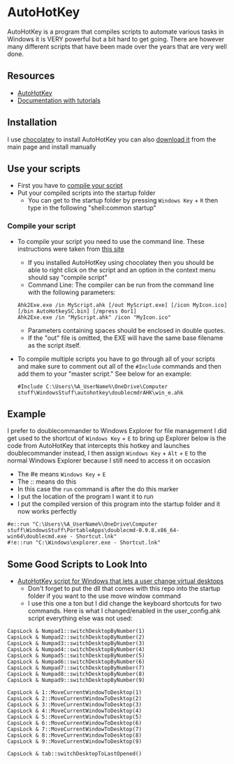# AutoHotKey

AutoHotKey is a program that compiles scripts to automate various tasks in Windows it is VERY powerful but a bit hard to get going. There are however many different scripts that have been made over the years that are very well done.

## Resources

- [AutoHotKey](https://www.autohotkey.com/)
- [Documentation with tutorials](https://www.autohotkey.com/docs/AutoHotkey.htm)

## Installation

I use [chocolatey](Chocolatey.md) to install AutoHotKey
you can also [download it](https://www.autohotkey.com/) from the main page and install manually

## Use your scripts

- First you have to [compile your script](#compile-your-script)
- Put your compiled scripts into the startup folder
    - You can get to the startup folder by pressing `Windows Key` + `R` then type in the following "shell:common startup"

### Compile your script

- To compile your script you need to use the command line. These instructions were taken from [this site](https://www.autohotkey.com/docs/Scripts.htm#ahk2exe)
    - If you installed AutoHotKey using chocolatey then you should be able to right click on the script and an option in the context menu should say "compile script"
    - Command Line: The compiler can be run from the command line with the following parameters:

    ```AutoHotKey
    Ahk2Exe.exe /in MyScript.ahk [/out MyScript.exe] [/icon MyIcon.ico] [/bin AutoHotkeySC.bin] [/mpress 0or1]
    Ahk2Exe.exe /in "MyScript.ahk" /icon "MyIcon.ico"
    ```

    - Parameters containing spaces should be enclosed in double quotes.
    - If the "out" file is omitted, the EXE will have the same base filename as the script itself.
- To compile multiple scripts you have to go through all of your scripts and make sure to comment out all of the `#Include` commands and then add them to your "master script." See below for an example:

    ```AutoHotKey
    #Include C:\Users\%A_UserName%\OneDrive\Computer stuff\WindowsStuff\autohotkey\doublecmdrAHK\win_e.ahk
    ```

## Example

I prefer to doublecommander to Windows Explorer for file management I did get used to the shortcut of `Windows Key` + `E` to bring up Explorer below is the code from AutoHotKey that intercepts this hotkey and launches doublecommander instead, I then assign `Windows Key` + `Alt` + `E` to the normal Windows Explorer because I still need to access it on occasion

- The #e means `Windows Key` + `E`
- The :: means do this
- In this case the `run` command is after the do this marker
- I put the location of the program I want it to run
- I put the compiled version of this program into the startup folder and it now works perfectly

```AutoHotKey
#e::run "C:\Users\%A_UserName%\OneDrive\Computer stuff\WindowsStuff\PortableApps\doublecmd-0.9.8.x86_64-win64\doublecmd.exe - Shortcut.lnk"
#!e::run "C:\Windows\explorer.exe - Shortcut.lnk"
```

## Some Good Scripts to Look Into

- [AutoHotKey script for Windows that lets a user change virtual desktops](https://github.com/pmb6tz/windows-desktop-switcher)
    - Don't forget to put the dll that comes with this repo into the startup folder if you want to the use move window command
    - I use this one a ton but I did change the keyboard shortcuts for two commands. Here is what I changed/enabled in the user_config.ahk script everything else was not used:

```AutoHotKey
CapsLock & Numpad1::switchDesktopByNumber(1)
CapsLock & Numpad2::switchDesktopByNumber(2)
CapsLock & Numpad3::switchDesktopByNumber(3)
CapsLock & Numpad4::switchDesktopByNumber(4)
CapsLock & Numpad5::switchDesktopByNumber(5)
CapsLock & Numpad6::switchDesktopByNumber(6)
CapsLock & Numpad7::switchDesktopByNumber(7)
CapsLock & Numpad8::switchDesktopByNumber(8)
CapsLock & Numpad9::switchDesktopByNumber(9)

CapsLock & 1::MoveCurrentWindowToDesktop(1)
CapsLock & 2::MoveCurrentWindowToDesktop(2)
CapsLock & 3::MoveCurrentWindowToDesktop(3)
CapsLock & 4::MoveCurrentWindowToDesktop(4)
CapsLock & 5::MoveCurrentWindowToDesktop(5)
CapsLock & 6::MoveCurrentWindowToDesktop(6)
CapsLock & 7::MoveCurrentWindowToDesktop(7)
CapsLock & 8::MoveCurrentWindowToDesktop(8)
CapsLock & 9::MoveCurrentWindowToDesktop(9)

CapsLock & tab::switchDesktopToLastOpened()
```
